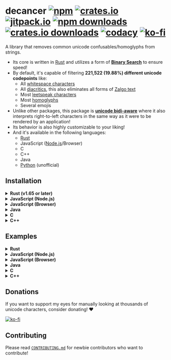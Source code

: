 # decancer [![npm][npm-image]][npm-url] [![crates.io][crates-io-image]][crates-io-url] [![jitpack.io][jitpack-io-image]][jitpack-io-url] [![npm downloads][npm-downloads-image]][npm-url] [![crates.io downloads][crates-io-downloads-image]][crates-io-url] [![codacy][codacy-image]][codacy-url] [![ko-fi][ko-fi-brief-image]][ko-fi-url]

[crates-io-image]: https://img.shields.io/crates/v/decancer?style=flat-square
[crates-io-downloads-image]: https://img.shields.io/crates/d/decancer?style=flat-square
[crates-io-url]: https://crates.io/crates/decancer
[npm-image]: https://img.shields.io/npm/v/decancer.svg?style=flat-square
[npm-url]: https://npmjs.org/package/decancer
[jitpack-io-image]: https://jitpack.io/v/null8626/decancer.svg
[jitpack-io-url]: https://jitpack.io/#null8626/decancer
[npm-downloads-image]: https://img.shields.io/npm/dt/decancer.svg?style=flat-square
[codacy-image]: https://app.codacy.com/project/badge/Grade/d740b1aa867d42f2b37eb992ad73784a
[codacy-url]: https://app.codacy.com/gh/null8626/decancer/dashboard
[ko-fi-brief-image]: https://img.shields.io/badge/donations-ko--fi-red?color=ff5e5b&style=flat-square
[ko-fi-image]: https://ko-fi.com/img/githubbutton_sm.svg
[ko-fi-url]: https://ko-fi.com/null8626

A library that removes common unicode confusables/homoglyphs from strings.

- Its core is written in [Rust](https://www.rust-lang.org) and utilizes a form of [**Binary Search**](https://en.wikipedia.org/wiki/Binary_search_algorithm) to ensure speed!
- By default, it's capable of filtering **221,522 (19.88%) different unicode codepoints** like:
  - All [whitespace characters](https://en.wikipedia.org/wiki/Whitespace_character)
  - All [diacritics](https://en.wikipedia.org/wiki/Diacritic), this also eliminates all forms of [Zalgo text](https://en.wikipedia.org/wiki/Zalgo_text)
  - Most [leetspeak characters](https://en.wikipedia.org/wiki/Leet)
  - Most [homoglyphs](https://en.wikipedia.org/wiki/Homoglyph)
  - Several emojis
- Unlike other packages, this package is **[unicode bidi-aware](https://en.wikipedia.org/wiki/Bidirectional_text)** where it also interprets right-to-left characters in the same way as it were to be rendered by an application!
- Its behavior is also highly customizable to your liking!
- And it's available in the following languages:
  - [Rust](https://crates.io/crates/decancer)
  - JavaScript ([Node.js](https://www.npmjs.com/package/decancer)/Browser)
  - C
  - C++
  - Java
  - [Python](https://pypi.org/project/decancer-py) (unofficial)

## Installation

<details>
<summary><b>Rust (v1.65 or later)</b></summary>

In your `Cargo.toml`:

```toml
decancer = "3.2.0"
```

</details>
<details>
<summary><b>JavaScript (Node.js)</b></summary>

In your shell:

```console
npm install decancer
```

In your code (CommonJS):

```js
const decancer = require('decancer')
```

In your code (ESM):

```js
import decancer from 'decancer'
```

</details>
<details>
<summary><b>JavaScript (Browser)</b></summary>

In your code:

```html
<script type="module">
  import init from 'https://cdn.jsdelivr.net/gh/null8626/decancer@v3.2.0/bindings/wasm/bin/decancer.min.js'

  const decancer = await init()
</script>
```

</details>
<details>
<summary><b>Java</b></summary>

### As a dependency

In your `build.gradle`:

```gradle
repositories {
  mavenCentral()
  maven { url 'https://jitpack.io' }
}

dependencies {
  implementation 'com.github.null8626:decancer:v3.2.0'
}
```

In your `pom.xml`:

```xml
<repositories>
  <repository>
  <id>central</id>
  <url>https://repo.maven.apache.org/maven2</url>
  </repository>
  <repository>
  <id>jitpack.io</id>
  <url>https://jitpack.io</url>
  </repository>
</repositories>

<dependencies>
  <dependency>
  <groupId>com.github.null8626</groupId>
  <artifactId>decancer</artifactId>
  <version>v3.2.0</version>
  </dependency>
</dependencies>
```

### Building from source

```console
git clone https://github.com/null8626/decancer.git --depth 1
cd ./decancer/bindings/java
unzip ./bin/bindings.zip -d ./bin
chmod +x ./gradlew
./gradlew build --warning-mode all
```

Tip: You can shrink the size of the resulting jar file by removing binaries in the `bin` directory for the platforms you don't want to support.

</details>
<details>
<summary><b>C</b></summary>

### Download

- [Header file](https://raw.githubusercontent.com/null8626/decancer/v3.2.0/bindings/native/decancer.h)
- [Download for ARM64 macOS (11.0+, Big Sur+)](https://github.com/null8626/decancer/releases/download/v3.2.0/decancer-aarch64-apple-darwin.zip)
- [Download for ARM64 iOS](https://github.com/null8626/decancer/releases/download/v3.2.0/decancer-aarch64-apple-ios.zip)
- [Download for Apple iOS Simulator on ARM6](https://github.com/null8626/decancer/releases/download/v3.2.0/decancer-aarch64-apple-ios-sim.zip)
- [Download for ARM64 Android](https://github.com/null8626/decancer/releases/download/v3.2.0/decancer-aarch64-linux-android.zip)
- [Download for ARM64 Windows MSVC](https://github.com/null8626/decancer/releases/download/v3.2.0/decancer-aarch64-pc-windows-msvc.zip)
- [Download for ARM64 Linux (kernel 4.1, glibc 2.17+)](https://github.com/null8626/decancer/releases/download/v3.2.0/decancer-aarch64-unknown-linux-gnu.zip)
- [Download for ARM64 Linux with MUSL](https://github.com/null8626/decancer/releases/download/v3.2.0/decancer-aarch64-unknown-linux-musl.zip)
- [Download for ARMv6 Linux (kernel 3.2, glibc 2.17)](https://github.com/null8626/decancer/releases/download/v3.2.0/decancer-arm-unknown-linux-gnueabi.zip)
- [Download for ARMv5TE Linux (kernel 4.4, glibc 2.23)](https://github.com/null8626/decancer/releases/download/v3.2.0/decancer-armv5te-unknown-linux-gnueabi.zip)
- [Download for ARMv7-A Android](https://github.com/null8626/decancer/releases/download/v3.2.0/decancer-armv7-linux-androideabi.zip)
- [Download for ARMv7-A Linux (kernel 4.15, glibc 2.27)](https://github.com/null8626/decancer/releases/download/v3.2.0/decancer-armv7-unknown-linux-gnueabi.zip)
- [Download for ARMv7-A Linux, hardfloat (kernel 3.2, glibc 2.17)](https://github.com/null8626/decancer/releases/download/v3.2.0/decancer-armv7-unknown-linux-gnueabihf.zip)
- [Download for 32-bit Linux w/o SSE (kernel 3.2, glibc 2.17)](https://github.com/null8626/decancer/releases/download/v3.2.0/decancer-i586-unknown-linux-gnu.zip)
- [Download for 32-bit MSVC (Windows 7+)](https://github.com/null8626/decancer/releases/download/v3.2.0/decancer-i686-pc-windows-msvc.zip)
- [Download for 32-bit FreeBSD](https://github.com/null8626/decancer/releases/download/v3.2.0/decancer-i686-unknown-freebsd.zip)
- [Download for 32-bit Linux (kernel 3.2+, glibc 2.17+)](https://github.com/null8626/decancer/releases/download/v3.2.0/decancer-i686-unknown-linux-gnu.zip)
- [Download for PPC64LE Linux (kernel 3.10, glibc 2.17)](https://github.com/null8626/decancer/releases/download/v3.2.0/decancer-powerpc64le-unknown-linux-gnu.zip)
- [Download for RISC-V Linux (kernel 4.20, glibc 2.29)](https://github.com/null8626/decancer/releases/download/v3.2.0/decancer-riscv64gc-unknown-linux-gnu.zip)
- [Download for S390x Linux (kernel 3.2, glibc 2.17)](https://github.com/null8626/decancer/releases/download/v3.2.0/decancer-s390x-unknown-linux-gnu.zip)
- [Download for SPARC Solaris 11, illumos](https://github.com/null8626/decancer/releases/download/v3.2.0/decancer-sparcv9-sun-solaris.zip)
- [Download for Thumb2-mode ARMv7-A Linux with NEON (kernel 4.4, glibc 2.23)](https://github.com/null8626/decancer/releases/download/v3.2.0/decancer-thumbv7neon-unknown-linux-gnueabihf.zip)
- [Download for 64-bit macOS (10.12+, Sierra+)](https://github.com/null8626/decancer/releases/download/v3.2.0/decancer-x86_64-apple-darwin.zip)
- [Download for 64-bit iOS](https://github.com/null8626/decancer/releases/download/v3.2.0/decancer-x86_64-apple-ios.zip)
- [Download for 64-bit MSVC (Windows 7+)](https://github.com/null8626/decancer/releases/download/v3.2.0/decancer-x86_64-pc-windows-msvc.zip)
- [Download for 64-bit FreeBSD](https://github.com/null8626/decancer/releases/download/v3.2.0/decancer-x86_64-unknown-freebsd.zip)
- [Download for 64-bit illumos](https://github.com/null8626/decancer/releases/download/v3.2.0/decancer-x86_64-unknown-illumos.zip)
- [Download for 64-bit Linux (kernel 3.2+, glibc 2.17+)](https://github.com/null8626/decancer/releases/download/v3.2.0/decancer-x86_64-unknown-linux-gnu.zip)
- [Download for 64-bit Linux with MUSL](https://github.com/null8626/decancer/releases/download/v3.2.0/decancer-x86_64-unknown-linux-musl.zip)

### Building from source

Building from source requires [Rust v1.65 or later](https://rustup.rs/).

```console
git clone https://github.com/null8626/decancer.git --depth 1
cd decancer/bindings/native
cargo build --release
```

And the binary files should be generated in the `target/release` directory.

</details>
<details>
<summary><b>C++</b></summary>

### Download

- [Header file](https://raw.githubusercontent.com/null8626/decancer/v3.2.0/bindings/native/decancer.hpp)

### Building from source

Building from source requires [Rust v1.65 or later](https://rustup.rs/) and [CMake v3.8.2 or later](https://cmake.org/).

```console
git clone https://github.com/null8626/decancer.git --depth 1
cd decancer/bindings/native
cargo build --release
cmake -B build .
```

If you're using Microsoft's Visual C++ compiler, run `msbuild build/decancer.sln -noLogo -p:Configuration=Release`. Otherwise, `cd` into `build` and run `make`.

And the binary files should be generated in the current directory.

</details>

## Examples

<details>
<summary><b>Rust</b></summary>

For more information, please read the [documentation](https://docs.rs/decancer).

```rust
let mut cured = decancer::cure!(r"vＥⓡ𝔂 𝔽𝕌Ňℕｙ ţ乇𝕏𝓣 wWiIiIIttHh l133t5p3/-\|<").unwrap();

assert_eq!(cured, "very funny text with leetspeak");

// WARNING: it's NOT recommended to coerce this output to a Rust string
//      and process it manually from there, as decancer has its own
//      custom comparison measures, including leetspeak matching!
assert_ne!(cured.as_str(), "very funny text with leetspeak");

assert!(cured.contains("funny"));

cured.censor("funny", '*');
assert_eq!(cured, "very ***** text with leetspeak");

cured.censor_multiple(["very", "text"], '-');
assert_eq!(cured, "---- ***** ---- with leetspeak");
```

</details>
<details>
<summary><b>JavaScript (Node.js)</b></summary>

```js
const assert = require('assert')
const cured = decancer('vＥⓡ𝔂 𝔽𝕌Ňℕｙ ţ乇𝕏𝓣 wWiIiIIttHh l133t5p3/-\\|<')

assert(cured.equals('very funny text with leetspeak'))

// WARNING: it's NOT recommended to coerce this output to a JavaScript string
//      and process it manually from there, as decancer has its own
//      custom comparison measures, including leetspeak matching!
assert(cured.toString() !== 'very funny text with leetspeak')
console.log(cured.toString())
// => very funny text wwiiiiitthh l133t5p3/-\|<

assert(cured.contains('funny'))

cured.censor('funny', '*')
console.log(cured.toString())
// => very ***** text wwiiiiitthh l133t5p3/-\|<

cured.censorMultiple(['very', 'text'], '-')
console.log(cured.toString())
// => ---- ***** ---- wwiiiiitthh l133t5p3/-\|<
```

</details>
<details>
<summary><b>JavaScript (Browser)</b></summary>

```html
<!DOCTYPE html>
<html lang="en">
  <head>
  <meta charset="utf-8" />
  <title>Decancerer!!! (tm)</title>
  <style>
    textarea {
    font-size: 30px;
    }

    #cure {
    font-size: 20px;
    padding: 5px 30px;
    }
  </style>
  </head>
  <body>
  <h3>Input cancerous text here:</h3>
  <textarea rows="10" cols="30"></textarea>
  <br />
  <button id="cure" onclick="cure()">cure!</button>
  <script type="module">
    import init from 'https://cdn.jsdelivr.net/gh/null8626/decancer@v3.2.0/bindings/wasm/bin/decancer.min.js'

    const decancer = await init()

    window.cure = function () {
    const textarea = document.querySelector('textarea')

    if (!textarea.value.length) {
      return alert("There's no text!!!")
    }

    textarea.value = decancer(textarea.value).toString()
    }
  </script>
  </body>
</html>
```

[See this in action here.](https://null8626.github.io/decancer)

</details>
<details>
<summary><b>Java</b></summary>

```java
import com.github.null8626.decancer.CuredString;

public class Program {
  public static void main(String[] args) {
  CuredString cured = new CuredString("vＥⓡ𝔂 𝔽𝕌Ňℕｙ ţ乇𝕏𝓣 wWiIiIIttHh l133t5p3/-\\|<");
  
  assert cured.equals("very funny text with leetspeak");
  
  // WARNING: it's NOT recommended to coerce this output to a Java String
  //      and process it manually from there, as decancer has its own
  //      custom comparison measures, including leetspeak matching!
  assert !cured.toString().equals("very funny text with leetspeak");
  System.out.println(cured.toString());
  // => very funny text wwiiiiitthh l133t5p3/-\|<
  
  assert cured.contains("funny");
  
  cured.censor("funny", '*');
  System.out.println(cured.toString());
  // => very ***** text wwiiiiitthh l133t5p3/-\|<
  
  String[] keywords = { "very", "text" };
  cured.censorMultiple(keywords, '-');
  System.out.println(cured.toString());
  // => ---- ***** ---- wwiiiiitthh l133t5p3/-\|<
  
  cured.destroy();
  }
}
```

</details>
<details>
<summary><b>C</b></summary>

UTF-8 example:

```c
#include <decancer.h>

#include <string.h>
#include <stdlib.h>
#include <stdio.h>

// global variable for assertion purposes only
decancer_cured_t cured;

static void assert(const bool expr, const char* message) {
  if (!expr) {
    fprintf(stderr, "assertion failed (%s)\n", message);
    decancer_cured_free(cured);
    
    exit(1);
  }
}

static void print_error(decancer_error_t* error) {
  char message[90];
  uint8_t message_length;
  
  memcpy(message, error->message, error->message_length);
   
  // rust strings are NOT null-terminated
  message[error->message_length] = '\0';
  
  fprintf(stderr, "error: %s", message);
}

int main(void) {
  decancer_error_t error;

  // UTF-8 bytes for "vＥⓡ𝔂 𝔽𝕌Ňℕｙ ţ乇𝕏𝓣"
  uint8_t string[] = {0x76, 0xef, 0xbc, 0xa5, 0xe2, 0x93, 0xa1, 0xf0, 0x9d, 0x94, 0x82, 0x20, 0xf0, 0x9d,
                      0x94, 0xbd, 0xf0, 0x9d, 0x95, 0x8c, 0xc5, 0x87, 0xe2, 0x84, 0x95, 0xef, 0xbd, 0x99,
                      0x20, 0xc5, 0xa3, 0xe4, 0xb9, 0x87, 0xf0, 0x9d, 0x95, 0x8f, 0xf0, 0x9d, 0x93, 0xa3};

  cured = decancer_cure(string, sizeof(string), DECANCER_OPTION_DEFAULT, &error);

  if (cured == NULL) {
    print_error(&error);
    return 1;
  }

  assert(decancer_equals(cured, (uint8_t*)("very funny text"), 15), "equals");
  assert(decancer_contains(cured, (uint8_t*)("funny"), 5), "contains");

  // coerce output as a raw UTF-8 pointer and retrieve its length
  size_t output_length;
  const uint8_t* output_raw = decancer_cured_raw(cured, &output_length);

  assert(output_length == 15, "raw output length");

  // UTF-8 bytes for "very funny text"
  const uint8_t expected_raw[] = {0x76, 0x65, 0x72, 0x79, 0x20, 0x66, 0x75, 0x6e,
                                  0x6e, 0x79, 0x20, 0x74, 0x65, 0x78, 0x74};

  char assert_message[38];
  for (uint32_t i = 0; i < sizeof(expected_raw); i++) {
    sprintf(assert_message, "mismatched utf-8 contents at index %u", i);
    assert(output_raw[i] == expected_raw[i], assert_message);
  }

  decancer_cured_free(cured);  
  return 0;
}
```

UTF-16 example:

```c
#include <decancer.h>

#include <string.h>
#include <stdlib.h>
#include <stdio.h>

// global variable for assertion purposes only
decancer_cured_t cured;
decancer_cured_raw_wide_t wide = NULL;

static void assert(const bool expr, const char* message) {
  if (!expr) {
    fprintf(stderr, "assertion failed (%s)\n", message);
    
    if (wide != NULL) {
      decancer_cured_raw_wide_free(wide);
    }
    
    decancer_cured_free(cured);
    
    exit(1);
  }
}

static void print_error(decancer_error_t* error) {
  char message[90];
  uint8_t message_length;
  
  memcpy(message, error->message, error->message_length);
   
  // rust strings are NOT null-terminated
  message[error->message_length] = '\0';
  
  fprintf(stderr, "error: %s", message);
}

int main(void) {
  decancer_error_t error;

  // UTF-16 bytes for "vＥⓡ𝔂 𝔽𝕌Ňℕｙ ţ乇𝕏𝓣"
  uint16_t string[] = {
    0x0076, 0xff25, 0x24e1,
    0xd835, 0xdd02, 0x0020,
    0xd835, 0xdd3d, 0xd835,
    0xdd4c, 0x0147, 0x2115,
    0xff59, 0x0020, 0x0163,
    0x4e47, 0xd835, 0xdd4f,
    0xd835, 0xdce3
  };

  cured = decancer_cure_wide(string, sizeof(string) / sizeof(uint16_t), DECANCER_OPTION_DEFAULT, &error);

  if (cured == NULL) {
    print_error(&error);
    return 1;
  }

  assert(decancer_equals(cured, (uint8_t*)("very funny text"), 15), "equals");
  assert(decancer_contains(cured, (uint8_t*)("funny"), 5), "contains");

  // coerce output as a raw UTF-16 pointer and retrieve its length
  uint16_t* output_ptr;
  size_t utf16_output_length;
  wide = decancer_cured_raw_wide(cured, &output_ptr, &utf16_output_length);

  assert(utf16_output_length == 15), "raw output length");

  // UTF-16 bytes for "very funny text"
  const uint16_t expected_raw[] = {0x76, 0x65, 0x72, 0x79, 0x20, 0x66, 0x75, 0x6e,
                                   0x6e, 0x79, 0x20, 0x74, 0x65, 0x78, 0x74};

  char assert_message[39];
  for (uint32_t i = 0; i < sizeof(expected_raw) / sizeof(uint16_t); i++) {
    sprintf(assert_message, "mismatched utf-16 contents at index %u", i);
    assert(output_raw[i] == expected_raw[i], assert_message);
  }

  decancer_cured_raw_wide_free(wide);
  decancer_cured_free(cured);  
  return 0;
}
```

</details>
<details>
<summary><b>C++</b></summary>

UTF-8 example:

```cpp
#include <decancer.hpp>

#include <cassert>
#include <string>

int main(void) {
  decancer::cured_string cured{u8"vＥⓡ𝔂 𝔽𝕌Ňℕｙ ţ乇𝕏𝓣"};

  assert(cured == "very funny text");
  assert(cured.contains("funny"));
  
  auto cpp_string = static_cast<std::string>(cured);
  return 0;
}
```

UTF-16 example:

```cpp
#include <decancer.hpp>

#include <cassert>
#include <string>

int main(void) {
  decancer::cured_string cured{L"vＥⓡ𝔂 𝔽𝕌Ňℕｙ ţ乇𝕏𝓣"};

  assert(cured == L"very funny text");
  assert(cured.contains(L"funny"));
  
  auto cpp_wide_string = static_cast<std::wstring>(cured);
  return 0;
}
```

</details>

## Donations

If you want to support my eyes for manually looking at thousands of unicode characters, consider donating! ❤

[![ko-fi][ko-fi-image]][ko-fi-url]

## Contributing

Please read [`CONTRIBUTING.md`](https://github.com/null8626/decancer/blob/main/CONTRIBUTING.md) for newbie contributors who want to contribute!